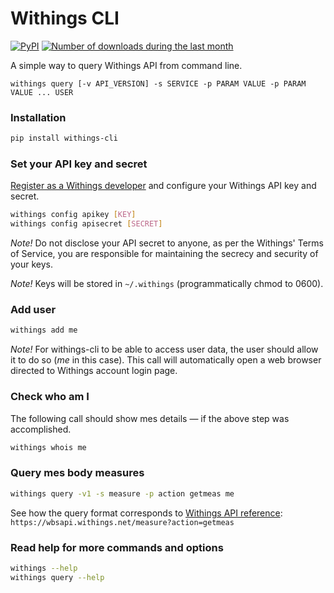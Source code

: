 # Withings CLI
[![PyPI](https://img.shields.io/pypi/pyversions/withings-cli.svg)]()
[![Number of downloads during the last month](https://img.shields.io/pypi/dm/withings-cli.svg)](https://pypi.python.org/pypi/withings-cli/)

A simple way to query Withings API from command line.

```
withings query [-v API_VERSION] -s SERVICE -p PARAM VALUE -p PARAM VALUE ... USER
```

### Installation

```bash
pip install withings-cli
```

### Set your API key and secret

[Register as a Withings developer](https://oauth.withings.com/partner/add)
and configure your Withings API key and secret.

```bash
withings config apikey [KEY]
withings config apisecret [SECRET]
```

*Note!* Do not disclose your API secret to anyone, as per the Withings'
Terms of Service, you are responsible for maintaining the secrecy
and security of your keys.

*Note!* Keys will be stored in `~/.withings` (programmatically chmod to 0600).

### Add user

```bash
withings add me
```

*Note!* For withings-cli to be able to access user data, the user should allow
it to do so (*me* in this case). This call will automatically open a web browser
directed to Withings account login page.

### Check who am I

The following call should show mes details — if the above step was accomplished.

```bash
withings whois me
```

### Query mes body measures

```bash
withings query -v1 -s measure -p action getmeas me
```

See how the query format corresponds to
[Withings API reference](https://oauth.withings.com/api/doc#api-Measure-get_measure): `https://wbsapi.withings.net/measure?action=getmeas`

### Read help for more commands and options

```bash
withings --help
withings query --help
```
